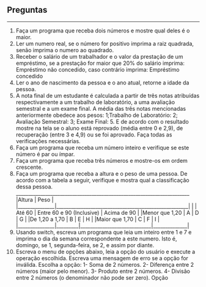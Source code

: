 <h2>Preguntas</h2>
<hr>
<ol type="1">
    <li>
		Faça um programa que receba dois números e mostre qual deles é o maior.
    </li>
    <li>
		Ler um numero real, se o número for positivo imprima a raiz quadrada, senão imprima o numero ao quadrado.
    </li>
    <li>
		Receber o salário de um trabalhador e o valor da prestação de um empréstimo, se a prestação for maior que 20% do salário imprima: Empréstimo não concedido, caso contrário imprima: Empréstimo concedido
    </li>
    <li>
		Ler o ano de nascimento da pessoa e o ano atual, retorne a idade da pessoa.
    </li>
    <li>
		A nota final de um estudante é calculada a partir de três notas atribuı́das respectivamente a um trabalho de laboratório, a uma avaliação semestral e a um exame final. A média das três notas mencionadas anteriormente obedece aos pesos: 1;Trabalho de Laboratório: 2; Avaliação Semestral: 3; Exame Final: 5. E de acordo com o resultado mostre na tela se o aluno está reprovado (média entre 0 e 2,9), de recuperação (entre 3 e 4,9) ou se foi aprovado. Faça todas as verificações necessárias.
    </li>
    <li>
		Faça um programa que receba um número inteiro e verifique se este número é par ou ímpar.
    </li>
    <li>
		Faça um programa que receba três números e mostre-os em ordem crescente.
    </li>
    <li>
		Faça um programa que receba a altura e o peso de uma pessoa. De acordo com a tabela a seguir, verifique e mostra qual a classificação dessa pessoa.
					   _______________________________________________________________________
					   |Altura         |                   Peso                               |
					   |_______________|______________________________________________________|
					   |			   | Até 60  |  Entre 60 e 90 (Inclusive)  |  Acima de 90 |
					   |Menor que 1,20 |   A     |            D                |    G         |
					   |De 1,20 a 1,70 |   B     |            E                |    H         |
					   |Maior que 1,70 |   C     |            F                |    I         |
					   |_______________|_________|_____________________________|______________|
    </li>
    <li>
		Usando switch, escreva um programa que leia um inteiro entre 1 e 7 e imprima o dia da semana correspondente a este numero. Isto é, domingo, se 1, segunda-feira, se 2, e assim por diante.
    </li>
    <li>
		Escreva o menu de opções abaixo, leia a opção do usuário e execute a operação escolhida. Escreva uma mensagem de erro se a opção for inválida.
		Escolha a opção:
		1- Soma de 2 números.
		2- Diferença entre 2 números (maior pelo menor).
		3- Produto entre 2 números.
		4- Divisão entre 2 números (o denominador não pode ser zero).
		Opção
    </li>
</ol>
